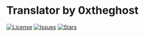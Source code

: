# Translator by 0xtheghost
[![License](https://img.shields.io/github/license/0xtheghost/Translator)](https://github.com/0xtheghost/Translator/blob/main/LICENSE)
[![Issues](https://img.shields.io/github/issues/0xtheghost/Translator)](https://github.com/0xtheghost/Translator/issues)
[![Stars](https://img.shields.io/github/stars/0xtheghost/Translator)](https://github.com/0xtheghost/Translator/stargazers)
